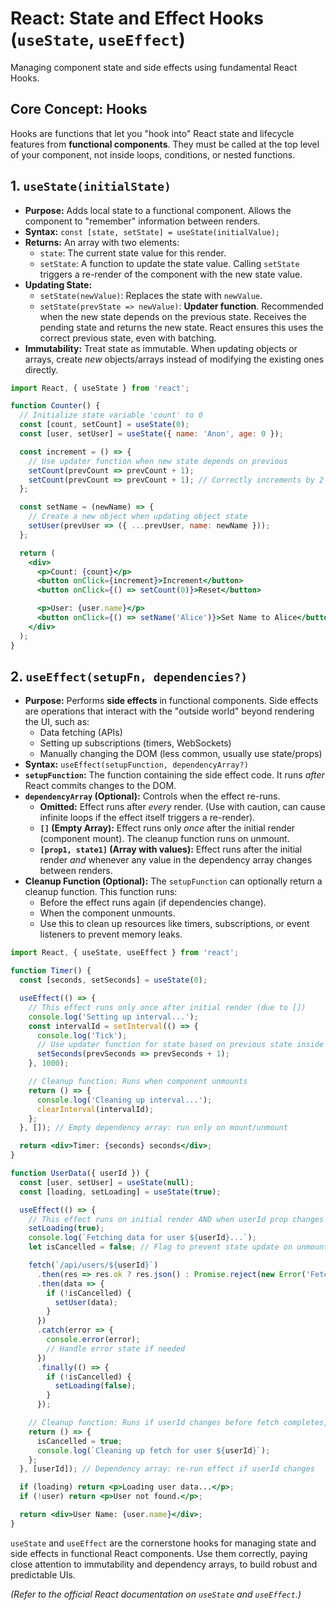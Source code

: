 # React: State and Effect Hooks (`useState`, `useEffect`)

Managing component state and side effects using fundamental React Hooks.

## Core Concept: Hooks

Hooks are functions that let you "hook into" React state and lifecycle features from **functional components**. They must be called at the top level of your component, not inside loops, conditions, or nested functions.

## 1. `useState(initialState)`

*   **Purpose:** Adds local state to a functional component. Allows the component to "remember" information between renders.
*   **Syntax:** `const [state, setState] = useState(initialValue);`
*   **Returns:** An array with two elements:
    *   `state`: The current state value for this render.
    *   `setState`: A function to update the state value. Calling `setState` triggers a re-render of the component with the new state value.
*   **Updating State:**
    *   `setState(newValue)`: Replaces the state with `newValue`.
    *   `setState(prevState => newValue)`: **Updater function**. Recommended when the new state depends on the previous state. Receives the pending state and returns the new state. React ensures this uses the correct previous state, even with batching.
*   **Immutability:** Treat state as immutable. When updating objects or arrays, create *new* objects/arrays instead of modifying the existing ones directly.

```jsx
import React, { useState } from 'react';

function Counter() {
  // Initialize state variable 'count' to 0
  const [count, setCount] = useState(0);
  const [user, setUser] = useState({ name: 'Anon', age: 0 });

  const increment = () => {
    // Use updater function when new state depends on previous
    setCount(prevCount => prevCount + 1);
    setCount(prevCount => prevCount + 1); // Correctly increments by 2
  };

  const setName = (newName) => {
    // Create a new object when updating object state
    setUser(prevUser => ({ ...prevUser, name: newName }));
  };

  return (
    <div>
      <p>Count: {count}</p>
      <button onClick={increment}>Increment</button>
      <button onClick={() => setCount(0)}>Reset</button>

      <p>User: {user.name}</p>
      <button onClick={() => setName('Alice')}>Set Name to Alice</button>
    </div>
  );
}
```

## 2. `useEffect(setupFn, dependencies?)`

*   **Purpose:** Performs **side effects** in functional components. Side effects are operations that interact with the "outside world" beyond rendering the UI, such as:
    *   Data fetching (APIs)
    *   Setting up subscriptions (timers, WebSockets)
    *   Manually changing the DOM (less common, usually use state/props)
*   **Syntax:** `useEffect(setupFunction, dependencyArray?)`
*   **`setupFunction`:** The function containing the side effect code. It runs *after* React commits changes to the DOM.
*   **`dependencyArray` (Optional):** Controls when the effect re-runs.
    *   **Omitted:** Effect runs after *every* render. (Use with caution, can cause infinite loops if the effect itself triggers a re-render).
    *   **`[]` (Empty Array):** Effect runs only *once* after the initial render (component mount). The cleanup function runs on unmount.
    *   **`[prop1, state1]` (Array with values):** Effect runs after the initial render *and* whenever any value in the dependency array changes between renders.
*   **Cleanup Function (Optional):** The `setupFunction` can optionally return a cleanup function. This function runs:
    *   Before the effect runs again (if dependencies change).
    *   When the component unmounts.
    *   Use this to clean up resources like timers, subscriptions, or event listeners to prevent memory leaks.

```jsx
import React, { useState, useEffect } from 'react';

function Timer() {
  const [seconds, setSeconds] = useState(0);

  useEffect(() => {
    // This effect runs only once after initial render (due to [])
    console.log('Setting up interval...');
    const intervalId = setInterval(() => {
      console.log('Tick');
      // Use updater function for state based on previous state inside interval
      setSeconds(prevSeconds => prevSeconds + 1);
    }, 1000);

    // Cleanup function: Runs when component unmounts
    return () => {
      console.log('Cleaning up interval...');
      clearInterval(intervalId);
    };
  }, []); // Empty dependency array: run only on mount/unmount

  return <div>Timer: {seconds} seconds</div>;
}

function UserData({ userId }) {
  const [user, setUser] = useState(null);
  const [loading, setLoading] = useState(true);

  useEffect(() => {
    // This effect runs on initial render AND when userId prop changes
    setLoading(true);
    console.log(`Fetching data for user ${userId}...`);
    let isCancelled = false; // Flag to prevent state update on unmounted component

    fetch(`/api/users/${userId}`)
      .then(res => res.ok ? res.json() : Promise.reject(new Error('Fetch failed')))
      .then(data => {
        if (!isCancelled) {
          setUser(data);
        }
      })
      .catch(error => {
        console.error(error);
        // Handle error state if needed
      })
      .finally(() => {
        if (!isCancelled) {
          setLoading(false);
        }
      });

    // Cleanup function: Runs if userId changes before fetch completes, or on unmount
    return () => {
      isCancelled = true;
      console.log(`Cleaning up fetch for user ${userId}`);
    };
  }, [userId]); // Dependency array: re-run effect if userId changes

  if (loading) return <p>Loading user data...</p>;
  if (!user) return <p>User not found.</p>;

  return <div>User Name: {user.name}</div>;
}
```

`useState` and `useEffect` are the cornerstone hooks for managing state and side effects in functional React components. Use them correctly, paying close attention to immutability and dependency arrays, to build robust and predictable UIs.

*(Refer to the official React documentation on `useState` and `useEffect`.)*
